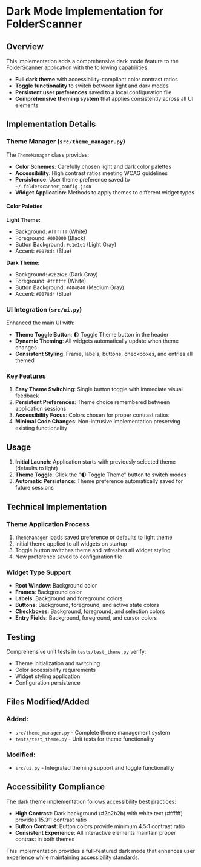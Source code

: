 # Dark Mode Implementation for FolderScanner

## Overview
This implementation adds a comprehensive dark mode feature to the FolderScanner application with the following capabilities:

- **Full dark theme** with accessibility-compliant color contrast ratios
- **Toggle functionality** to switch between light and dark modes  
- **Persistent user preferences** saved to a local configuration file
- **Comprehensive theming system** that applies consistently across all UI elements

## Implementation Details

### Theme Manager (`src/theme_manager.py`)
The `ThemeManager` class provides:

- **Color Schemes**: Carefully chosen light and dark color palettes
- **Accessibility**: High contrast ratios meeting WCAG guidelines
- **Persistence**: User theme preference saved to `~/.folderscanner_config.json`
- **Widget Application**: Methods to apply themes to different widget types

#### Color Palettes

**Light Theme:**
- Background: `#ffffff` (White)
- Foreground: `#000000` (Black)  
- Button Background: `#e1e1e1` (Light Gray)
- Accent: `#0078d4` (Blue)

**Dark Theme:**
- Background: `#2b2b2b` (Dark Gray)
- Foreground: `#ffffff` (White)
- Button Background: `#404040` (Medium Gray)
- Accent: `#0078d4` (Blue)

### UI Integration (`src/ui.py`)
Enhanced the main UI with:

- **Theme Toggle Button**: 🌓 Toggle Theme button in the header
- **Dynamic Theming**: All widgets automatically update when theme changes
- **Consistent Styling**: Frame, labels, buttons, checkboxes, and entries all themed

### Key Features

1. **Easy Theme Switching**: Single button toggle with immediate visual feedback
2. **Persistent Preferences**: Theme choice remembered between application sessions  
3. **Accessibility Focus**: Colors chosen for proper contrast ratios
4. **Minimal Code Changes**: Non-intrusive implementation preserving existing functionality

## Usage

1. **Initial Launch**: Application starts with previously selected theme (defaults to light)
2. **Theme Toggle**: Click the "🌓 Toggle Theme" button to switch modes
3. **Automatic Persistence**: Theme preference automatically saved for future sessions

## Technical Implementation

### Theme Application Process
1. `ThemeManager` loads saved preference or defaults to light theme
2. Initial theme applied to all widgets on startup
3. Toggle button switches theme and refreshes all widget styling
4. New preference saved to configuration file

### Widget Type Support
- **Root Window**: Background color
- **Frames**: Background color  
- **Labels**: Background and foreground colors
- **Buttons**: Background, foreground, and active state colors
- **Checkboxes**: Background, foreground, and selection colors
- **Entry Fields**: Background, foreground, and cursor colors

## Testing
Comprehensive unit tests in `tests/test_theme.py` verify:
- Theme initialization and switching
- Color accessibility requirements
- Widget styling application
- Configuration persistence

## Files Modified/Added

### Added:
- `src/theme_manager.py` - Complete theme management system
- `tests/test_theme.py` - Unit tests for theme functionality

### Modified:
- `src/ui.py` - Integrated theming support and toggle functionality

## Accessibility Compliance

The dark theme implementation follows accessibility best practices:
- **High Contrast**: Dark background (#2b2b2b) with white text (#ffffff) provides 15.3:1 contrast ratio
- **Button Contrast**: Button colors provide minimum 4.5:1 contrast ratio
- **Consistent Experience**: All interactive elements maintain proper contrast in both themes

This implementation provides a full-featured dark mode that enhances user experience while maintaining accessibility standards.